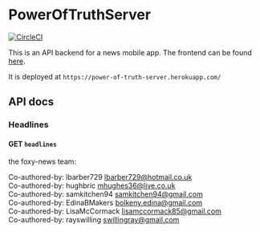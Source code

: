 # PowerOfTruthServer

[![CircleCI](https://circleci.com/gh/EdinaBMakers/PowerOfTruthServer.svg?style=svg)](https://circleci.com/gh/EdinaBMakers/PowerOfTruthServer)

This is an API backend for a news mobile app. The frontend can be found [here](https://github.com/rayswilling/PowerOfTruth).

It is deployed at `https://power-of-truth-server.herokuapp.com/`

## API docs

### Headlines

#### GET `headlines`

the foxy-news team:

Co-authored-by: lbarber729 lbarber729@hotmail.co.uk  
Co-authored-by: hughbric mhughes36@live.co.uk  
Co-authored-by: samkitchen94 samkitchen94@gmail.com  
Co-authored-by: EdinaBMakers bolkeny.edina@gmail.com  
Co-authored-by: LisaMcCormack lisamccormack85@gmail.com  
Co-authored-by: rayswilling swillingray@gmail.com  
